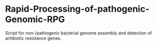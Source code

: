 # Rapid-Processing-of-pathogenic-Genomic-RPG
Script for non-/pathogenic bacterial genome assembly and detection of antibiotic resistance genes.
